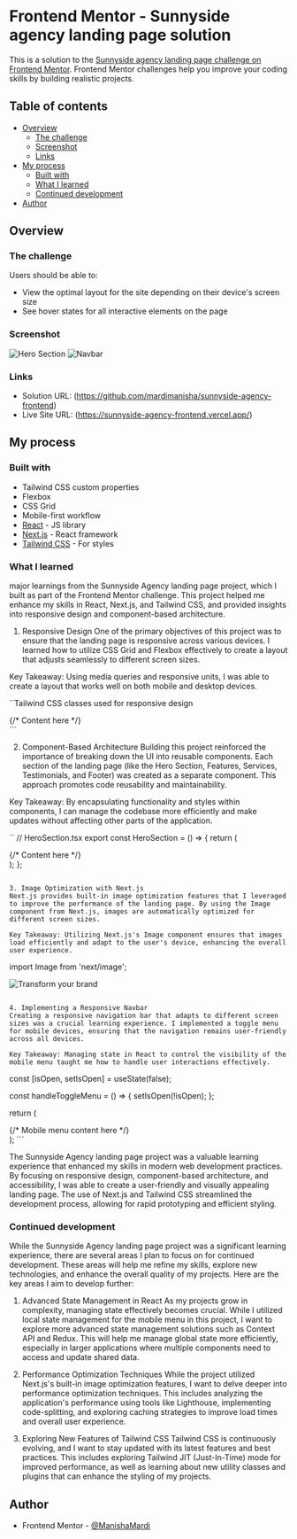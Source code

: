 # Frontend Mentor - Sunnyside agency landing page solution

This is a solution to the [Sunnyside agency landing page challenge on Frontend Mentor](https://www.frontendmentor.io/challenges/sunnyside-agency-landing-page-7yVs3B6ef). Frontend Mentor challenges help you improve your coding skills by building realistic projects.

## Table of contents

- [Overview](#overview)
  - [The challenge](#the-challenge)
  - [Screenshot](#screenshot)
  - [Links](#links)
- [My process](#my-process)
  - [Built with](#built-with)
  - [What I learned](#what-i-learned)
  - [Continued development](#continued-development)
- [Author](#author)


## Overview

### The challenge

Users should be able to:

- View the optimal layout for the site depending on their device's screen size
- See hover states for all interactive elements on the page

### Screenshot

![Hero Section](/images/HeroSection.jpg)
![Navbar](/images/Navbar.jpg)


### Links

- Solution URL: (https://github.com/mardimanisha/sunnyside-agency-frontend)
- Live Site URL: (https://sunnyside-agency-frontend.vercel.app/)

## My process

### Built with

- Tailwind CSS custom properties
- Flexbox
- CSS Grid
- Mobile-first workflow
- [React](https://reactjs.org/) - JS library
- [Next.js](https://nextjs.org/) - React framework
- [Tailwind CSS](https://tailwindcss.com/) - For styles

### What I learned

major learnings from the Sunnyside Agency landing page project, which I built as part of the Frontend Mentor challenge. This project helped me enhance my skills in React, Next.js, and Tailwind CSS, and provided insights into responsive design and component-based architecture.

1. Responsive Design
One of the primary objectives of this project was to ensure that the landing page is responsive across various devices. I learned how to utilize CSS Grid and Flexbox effectively to create a layout that adjusts seamlessly to different screen sizes.

Key Takeaway: Using media queries and responsive units, I was able to create a layout that works well on both mobile and desktop devices.

``Tailwind CSS classes used for responsive design
<div className="sm:flex sm:flex-row">
  {/* Content here */}
</div>
 ```

2. Component-Based Architecture
Building this project reinforced the importance of breaking down the UI into reusable components. Each section of the landing page (like the Hero Section, Features, Services, Testimonials, and Footer) was created as a separate component. This approach promotes code reusability and maintainability.

Key Takeaway: By encapsulating functionality and styles within components, I can manage the codebase more efficiently and make updates without affecting other parts of the application.

``
// HeroSection.tsx
export const HeroSection = () => {
  return (
    <div>
      <div className="sm:bg-[url('/images/desktop/image-header.jpg')] bg-[url('/images/mobile/image-header.jpg')] bg-cover bg-center sm:h-screen h-[915px] w-full">
        {/* Content here */}
      </div>
    </div>
  );
};
```

3. Image Optimization with Next.js
Next.js provides built-in image optimization features that I leveraged to improve the performance of the landing page. By using the Image component from Next.js, images are automatically optimized for different screen sizes.

Key Takeaway: Utilizing Next.js's Image component ensures that images load efficiently and adapt to the user's device, enhancing the overall user experience.

```
import Image from 'next/image';

<Image
  src="/images/mobile/image-transform.jpg"
  alt="Transform your brand"
  height={500}
  width={500}
  className="sm:hidden"
/>
```

4. Implementing a Responsive Navbar
Creating a responsive navigation bar that adapts to different screen sizes was a crucial learning experience. I implemented a toggle menu for mobile devices, ensuring that the navigation remains user-friendly across all devices.

Key Takeaway: Managing state in React to control the visibility of the mobile menu taught me how to handle user interactions effectively.

```
const [isOpen, setIsOpen] = useState(false);

const handleToggleMenu = () => {
  setIsOpen(!isOpen);
};

return (
  <div className={`${isOpen ? 'flex' : 'hidden'}`}>
    {/* Mobile menu content here */}
  </div>
);
```

The Sunnyside Agency landing page project was a valuable learning experience that enhanced my skills in modern web development practices. By focusing on responsive design, component-based architecture, and accessibility, I was able to create a user-friendly and visually appealing landing page. The use of Next.js and Tailwind CSS streamlined the development process, allowing for rapid prototyping and efficient styling.

### Continued development

While the Sunnyside Agency landing page project was a significant learning experience, there are several areas I plan to focus on for continued development. These areas will help me refine my skills, explore new technologies, and enhance the overall quality of my projects. Here are the key areas I aim to develop further:

1. Advanced State Management in React
As my projects grow in complexity, managing state effectively becomes crucial. While I utilized local state management for the mobile menu in this project, I want to explore more advanced state management solutions such as Context API and Redux. This will help me manage global state more efficiently, especially in larger applications where multiple components need to access and update shared data.

2. Performance Optimization Techniques
While the project utilized Next.js's built-in image optimization features, I want to delve deeper into performance optimization techniques. This includes analyzing the application's performance using tools like Lighthouse, implementing code-splitting, and exploring caching strategies to improve load times and overall user experience.

3. Exploring New Features of Tailwind CSS
Tailwind CSS is continuously evolving, and I want to stay updated with its latest features and best practices. This includes exploring Tailwind JIT (Just-In-Time) mode for improved performance, as well as learning about new utility classes and plugins that can enhance the styling of my projects.

## Author

- Frontend Mentor - [@ManishaMardi](https://www.frontendmentor.io/profile/mardimanisha)

